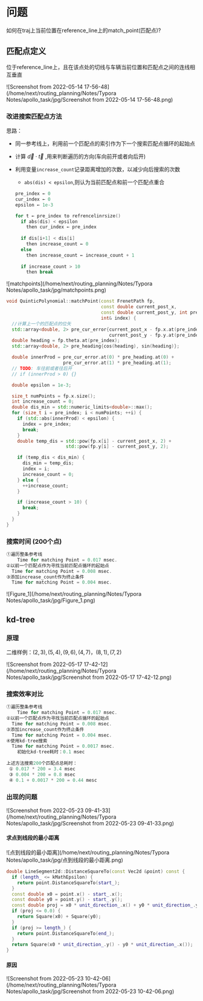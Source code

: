 # 问题

如何在traj上当前位置在reference_line上的match_point(匹配点)?

## 匹配点定义

位于reference_line上，且在该点处的切线与车辆当前位置和匹配点之间的连线相互垂直

![Screenshot from 2022-05-14 17-56-48](/home/next/routing_planning/Notes/Typora Notes/apollo_task/jpg/Screenshot from 2022-05-14 17-56-48.png)

### 改进搜索匹配点方法

思路：

- 同一参考线上，利用前一个匹配点的索引作为下一个搜索匹配点循环的起始点

- 计算 $\vec d \cdot \vec t$ ,用来判断遍历的方向(车向前开或者向后开)

- 利用变量`increase_count`记录距离增加的次数，以减少向后搜索的次数

  - `abs(dis) < epsilon`,则认为当前匹配点和前一个匹配点重合

  ```c++
  pre_index ← 0
  cur_index ← 0
  epsilon ← 1e-3
  
  for t ← pre_index to refrencelinrsize()
  	if abs(dis) < epsilon
      then cur_index ← pre_index 
      
    if dis[i+1] < dis[i] 
      then increase_count ← 0
    else 
      then increase_count ← increase_count + 1
      
    if increase_count > 10
      then break
  ```

  

![matchpoints](/home/next/routing_planning/Notes/Typora Notes/apollo_task/jpg/matchpoints.png)



```c++
void QuinticPolynomial::matchPoint(const FrenetPath fp,
                                   const double current_post_x,
                                   const double current_post_y, int pre_index,
                                   int& index) {
  //计算上一个的匹配点的位矢
  std::array<double, 2> pre_cur_error{current_post_x - fp.x.at(pre_index),
                                      current_post_y - fp.y.at(pre_index)};
  double heading = fp.theta.at(pre_index);
  std::array<double, 2> pre_heading{cos(heading), sin(heading)};

  double innerProd = pre_cur_error.at(0) * pre_heading.at(0) +
                     pre_cur_error.at(1) * pre_heading.at(1);
  // TODO: 车往前或者往后开
  // if (innerProd > 0) {}

  double epsilon = 1e-3;

  size_t numPoints = fp.x.size();
  int increase_count = 0;
  double dis_min = std::numeric_limits<double>::max();
  for (size_t i = pre_index; i < numPoints; ++i) {
    if (std::abs(innerProd) < epsilon) {
      index = pre_index;
      break;
    }
    double temp_dis = std::pow(fp.x[i] - current_post_x, 2) +
                      std::pow(fp.y[i] - current_post_y, 2);

    if (temp_dis < dis_min) {
      dis_min = temp_dis;
      index = i;
      increase_count = 0;
    } else {
      ++increase_count;
    }

    if (increase_count > 10) {
      break;
    }
  }
}


```

### 搜索时间 (200个点)

```c++
①遍历整条参考线
	Time for matching Point = 0.017 msec.
②以前一个匹配点作为寻找当前匹配点循环的起始点
  Time for matching Point = 0.008 msec.
③添加increase_count作为终止条件
  Time for matching Point = 0.004 msec.
```

![Figure_1](/home/next/routing_planning/Notes/Typora Notes/apollo_task/jpg/Figure_1.png)

## kd-tree

### 原理

二维样例：${(2,3),(5,4),(9,6),(4,7)，(8,1),(7,2)}$

![Screenshot from 2022-05-17 17-42-12](/home/next/routing_planning/Notes/Typora Notes/apollo_task/jpg/Screenshot from 2022-05-17 17-42-12.png)

### 搜索效率对比

```c++
①遍历整条参考线
	Time for matching Point = 0.017 msec.
②以前一个匹配点作为寻找当前匹配点循环的起始点
  Time for matching Point = 0.008 msec.
③添加increase_count作为终止条件
  Time for matching Point = 0.004 msec.
④使用kd-tree搜索
  Time for matching Point = 0.0017 msec.
	初始化kd-tree耗时：0.1 msec
      
上述方法搜索200个匹配点总耗时：
 ① 0.017 * 200 = 3.4 msec
 ③ 0.004 * 200 = 0.8 msec
 ④ 0.1 + 0.0017 * 200 = 0.44 mesc
```

### 出现的问题

![Screenshot from 2022-05-23 09-41-33](/home/next/routing_planning/Notes/Typora Notes/apollo_task/jpg/Screenshot from 2022-05-23 09-41-33.png)

#### 求点到线段的最小距离

![点到线段的最小距离](/home/next/routing_planning/Notes/Typora Notes/apollo_task/jpg/点到线段的最小距离.png)

```c++
double LineSegment2d::DistanceSquareTo(const Vec2d &point) const {
  if (length_ <= kMathEpsilon) {
    return point.DistanceSquareTo(start_);
  }
  const double x0 = point.x() - start_.x();
  const double y0 = point.y() - start_.y();
  const double proj = x0 * unit_direction_.x() + y0 * unit_direction_.y();
  if (proj <= 0.0) {
    return Square(x0) + Square(y0);
  }
  if (proj >= length_) {
    return point.DistanceSquareTo(end_);
  }
  return Square(x0 * unit_direction_.y() - y0 * unit_direction_.x());
}
```

#### 原因

![Screenshot from 2022-05-23 10-42-06](/home/next/routing_planning/Notes/Typora Notes/apollo_task/jpg/Screenshot from 2022-05-23 10-42-06.png)
